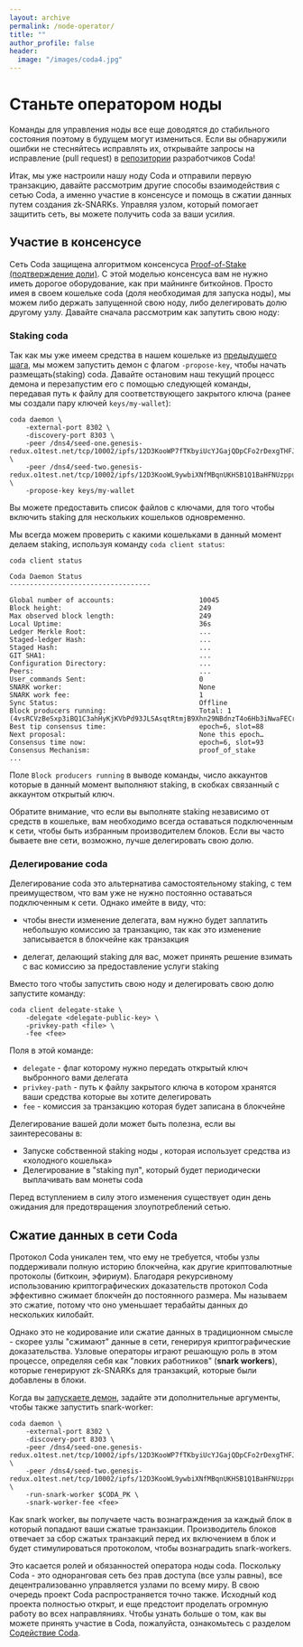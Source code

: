 ```yaml
---
layout: archive
permalink: /node-operator/
title: ""
author_profile: false
header:
  image: "/images/coda4.jpg"
---
```


# Станьте оператором ноды

<!-- <Alert kind="danger"> -->
  
  Команды для управления ноды все еще доводятся до стабильного состояния поэтому в будущем могут измениться. Если вы обнаружили ошибки не стесняйтесь исправлять их, открывайте запросы на исправление (pull request) в [репозитории](https://github.com/CodaProtocol/coda) разработчиков Coda!

<!-- </Alert> -->

Итак, мы уже настроили нашу ноду Coda и отправили первую транзакцию, давайте рассмотрим другие способы взаимодействия с сетью Coda, а именно участие в консенсусе и помощь в сжатии данных путем создания zk-SNARKs. Управляя узлом, который помогает защитить сеть, вы можете получить coda за ваши усилия.

## Участие в консенсусе

Сеть Coda защищена алгоритмом консенсуса [Proof-of-Stake (подтверждение доли)](https://codaprotocol.com/docs/glossary#proof-of-stake). С этой моделью консенсуса вам не нужно иметь дорогое оборудование, как при майнинге биткойнов. Просто имея в своем кошельке coda (доля необходимая для запуска ноды), мы можем либо держать запущенной свою ноду, либо делегировать долю другому узлу. Давайте сначала рассмотрим как запутить свою ноду:

### Staking coda

<!-- Так как в нашем кошельке уже есть coda из [предыдущего шага](/coda-rus/my-first-transaction/), мы можем настроить этот кошелек для размещения(staking) coda, введя следующую команду, передав путь к файлу для соответствующего закрытого ключа (ранее мы создали пару ключей `keys/my-wallet`): -->

<!-- coda client set-staking -privkey-path keys/my-wallet -->

Так как мы уже имеем средства в нашем кошельке из [предыдущего шага](/coda-rus/my-first-transaction), мы можем запустить демон с флагом `-propose-key`, чтобы начать размещать(staking) coda. Давайте остановим наш текущий процесс демона и перезапустим его с помощью следующей команды, передавая путь к файлу для соответствующего закрытого ключа (ранее мы создали пару ключей `keys/my-wallet`):

    coda daemon \
        -external-port 8302 \
        -discovery-port 8303 \
        -peer /dns4/seed-one.genesis-redux.o1test.net/tcp/10002/ipfs/12D3KooWP7fTKbyiUcYJGajQDpCFo2rDexgTHFJTxCH8jvcL1eAH \
        -peer /dns4/seed-two.genesis-redux.o1test.net/tcp/10002/ipfs/12D3KooWL9ywbiXNfMBqnUKHSB1Q1BaHFNUzppu6JLMVn9TTPFSA \
        -propose-key keys/my-wallet
        
<Alert>
  
  Вы можете предоставить список файлов c ключами, для того чтобы включить staking для нескольких кошельков одновременно.

</Alert>

Мы всегда можем проверить с какими кошельками в данный момент делаем staking, используя команду `coda client status`:

    coda client status
    
    Coda Daemon Status 
    -----------------------------------
    
    Global number of accounts:                     10045
    Block height:                                  249
    Max observed block length:                     249
    Local Uptime:                                  36s
    Ledger Merkle Root:                            ...
    Staged-ledger Hash:                            ...
    Staged Hash:                                   ...
    GIT SHA1:                                      ...
    Configuration Directory:                       ...
    Peers:                                         ...
    User_commands Sent:                            0
    SNARK worker:                                  None
    SNARK work fee:                                1
    Sync Status:                                   Offline
    Block producers running:                       Total: 1 (4vsRCVzBeSxp3iBQ1C3ahHyKjKVbPd93JLSAsqtRtmjB9Xhn29NBdnzT4o6Hb3iNwaFECrh18YsxhAkqMY8nZQrN8jRX5LfbB9h4p5csrRe8xza4VWToXnFaHtGx6gB9FKAr1eKebSiPyH5c)
    Best tip consensus time:                       epoch=6, slot=88
    Next proposal:                                 None this epoch…
    Consensus time now:                            epoch=6, slot=93
    Consensus Mechanism:                           proof_of_stake
    ...

Поле `Block producers running` в выводе команды, число аккаунтов которые в данный момент выполняют staking, в скобках связанный с аккаунтом открытый ключ.

<Alert kind="warning">

  Обратите внимание, что если вы выполняте staking независимо от средств в кошельке, вам необходимо всегда оставаться подключенным к сети, чтобы быть избранным производителем блоков. Если вы часто бываете вне сети, возможно, лучше делегировать свою долю.

</Alert>

### Делегирование coda

Делегирование coda это альтернатива самостоятельному staking, с тем преимуществом, что вам уже не нужно постоянно оставаться подключенным к сети. Однако имейте в виду, что:  

- чтобы внести изменение делегата, вам нужно будет заплатить небольшую комиссию за транзакцию, так как это изменение записывается в блокчейне как транзакция

- делегат, делающий staking для вас, может принять решение взимать с вас комиссию за предоставление услуги staking

Вместо того чтобы запустить свою ноду и делегировать свою долю запустите команду:

    coda client delegate-stake \
        -delegate <delegate-public-key> \
        -privkey-path <file> \
        -fee <fee>
        

Поля в этой команде:

- `delegate` - флаг которому нужно передать открытый ключ выбронного вами делегата
- `privkey-path` - путь к файлу закрытого ключа в котором хранятся ваши средства которые вы хотите делегировать
- `fee` - комиссия за транзакцию которая будет записана в блокчейне

Делегирование вашей доли может быть полезна, если вы заинтересованы в:

- Запуске собственной staking ноды , которая использует средства из «холодного кошелька»
- Делегирование в "staking пул", который будет периодически выплачивать вам монеты coda

<Alert>

  Перед вступлением в силу этого изменения существует один день ожидания для предотвращения злоупотреблений сетью.

</Alert>

## Сжатие данных в сети Coda

Протокол Coda уникален тем, что ему не требуется, чтобы узлы поддерживали полную историю блокчейна, как другие криптовалютные протоколы (биткоин, эфириум). Благодаря рекурсивному использованию криптографических доказательств протокол Coda эффективно сжимает блокчейн до постоянного размера. Мы называем это сжатие, потому что оно уменьшает терабайты данных до нескольких килобайт.

Однако это не кодирование или сжатие данных в традиционном смысле - скорее узлы "сжимают" данные в сети, генерируя криптографические доказательства. Узловые операторы играют решающую роль в этом процессе, определяя себя как "ловких работников" (**snark workers**), которые генерируют zk-SNARKs для транзакций, которые были добавлены в блоки.

Когда вы [запускаете демон](/coda-rus/my-first-transaction/#start-up-a-node), задайте эти дополнительные аргументы, чтобы также запустить snark-worker:

    coda daemon \
        -external-port 8302 \
        -discovery-port 8303 \
        -peer /dns4/seed-one.genesis-redux.o1test.net/tcp/10002/ipfs/12D3KooWP7fTKbyiUcYJGajQDpCFo2rDexgTHFJTxCH8jvcL1eAH \
        -peer /dns4/seed-two.genesis-redux.o1test.net/tcp/10002/ipfs/12D3KooWL9ywbiXNfMBqnUKHSB1Q1BaHFNUzppu6JLMVn9TTPFSA \
        -run-snark-worker $CODA_PK \
        -snark-worker-fee <fee>
        
Как snark worker, вы получаете часть вознаграждения за каждый блок в который попадают ваши сжатые транзакции. Производитель блоков отвечает за сбор сжатых транзакций перед их включением в блок и будет стимулироваться протоколом, чтобы вознаградить snark-workers.

Это касается ролей и обязанностей оператора ноды coda. Поскольку Coda - это одноранговая сеть без прав доступа (все узлы равны), все децентрализованно управляется узлами по всему миру. В свою очередь проект Coda распространяется точно также. Исходный код проекта полностью открыт, и еще предстоит проделать огромную работу во всех направляниях. Чтобы узнать больше о том, как вы можете принять участие в Coda, пожалуйста, ознакомьтесь с разделом [Содействие Coda](https://codaprotocol.com/docs/contributing).
